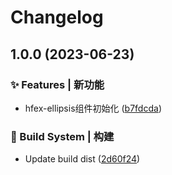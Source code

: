 # Changelog

## 1.0.0 (2023-06-23)


### ✨ Features | 新功能

* hfex-ellipsis组件初始化 ([b7fdcda](https://github.com/UzumakiHan/hfex-ellipsis/commit/b7fdcdaa887cd1873e993fbd4b6bbeb235dfb8f7))


### 👷‍ Build System | 构建

* Update build dist ([2d60f24](https://github.com/UzumakiHan/hfex-ellipsis/commit/2d60f24f770b06fb73275060e683dfc20a4c8ab0))
